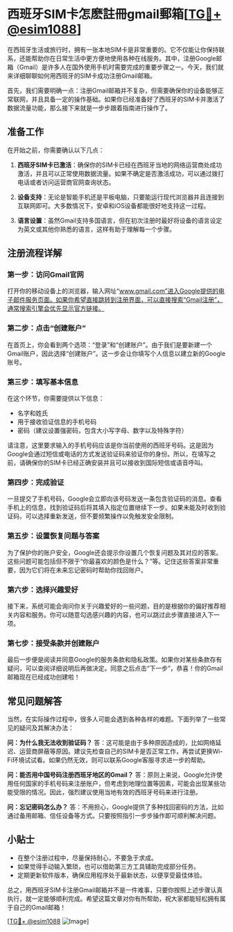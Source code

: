 # 西班牙SIM卡怎麽註冊gmail郵箱[[TG💪+ @esim1088](https://t.me/s/esim1088)]

在西班牙生活或旅行时，拥有一张本地SIM卡是非常重要的。它不仅能让你保持联系，还能帮助你在日常生活中更方便地使用各种在线服务。其中，注册Google邮箱（Gmail）是许多人在国外使用手机时需要完成的重要步骤之一。今天，我们就来详细聊聊如何用西班牙的SIM卡成功注册Gmail邮箱。

首先，我们需要明确一点：注册Gmail邮箱并不复杂，但需要确保你的设备能够正常联网，并且具备一定的操作基础。如果你已经准备好了西班牙的SIM卡并激活了数据流量功能，那么接下来就是一步步跟着指南进行操作了。

## 准备工作

在开始之前，你需要确认以下几点：

1. **西班牙SIM卡已激活**：确保你的SIM卡已经在西班牙当地的网络运营商处成功激活，并且可以正常使用数据流量。如果不确定是否激活成功，可以通过拨打电话或者访问运营商官网查询状态。
   
2. **设备支持**：无论是智能手机还是平板电脑，只要能运行现代浏览器并且连接到互联网即可。大多数情况下，安卓和iOS设备都能很好地支持这一过程。

3. **语言设置**：虽然Gmail支持多国语言，但在初次注册时最好将设备的语言设定为英文或其他你熟悉的语言，这样有助于理解每一个步骤。

## 注册流程详解

### 第一步：访问Gmail官网

打开你的移动设备上的浏览器，输入网址“www.gmail.com”进入Google提供的电子邮件服务页面。如果你希望直接跳转到注册界面，可以直接搜索“Gmail注册”，通常搜索引擎会优先显示官方链接。

### 第二步：点击“创建账户”

在首页上，你会看到两个选项：“登录”和“创建账户”。由于我们是要新建一个Gmail账户，因此选择“创建账户”。这一步会让你填写个人信息以建立新的Google账号。

### 第三步：填写基本信息

在这个环节，你需要提供以下信息：
- 名字和姓氏
- 用于接收验证信息的手机号码
- 密码（建议设置强密码，包含大小写字母、数字以及特殊字符）

请注意，这里要求输入的手机号码应该是你当前使用的西班牙号码。这是因为Google会通过短信或电话的方式发送验证码来验证你的身份。所以，在填写之前，请确保你的SIM卡已经正确安装并且可以接收到国际短信或语音呼叫。

### 第四步：完成验证

一旦提交了手机号码，Google会立即向该号码发送一条包含验证码的消息。查看手机上的信息，找到验证码后将其填入指定位置继续下一步。如果未能及时收到验证码，可以选择重新发送，但不要频繁操作以免触发安全限制。

### 第五步：设置恢复问题与答案

为了保护你的账户安全，Google还会提示你设置几个恢复问题及其对应的答案。这些问题可能包括但不限于“你最喜欢的颜色是什么？”等。记住这些答案非常重要，因为它们将在未来忘记密码时帮助你找回账户。

### 第六步：选择兴趣爱好

接下来，系统可能会询问你关于兴趣爱好的一些问题，目的是根据你的偏好推荐相关内容和服务。你可以随意勾选感兴趣的内容，也可以跳过此步骤直接进入下一项。

### 第七步：接受条款并创建账户

最后一步便是阅读并同意Google的服务条款和隐私政策。如果你对某些条款存有疑问，可以查阅详细说明后再做决定。同意之后点击“下一步”，恭喜！你的Gmail邮箱现在已经成功创建啦！

## 常见问题解答

当然，在实际操作过程中，很多人可能会遇到各种各样的难题。下面列举了一些常见的疑问及其解决办法：

**问：为什么我无法收到验证码？**
答：这可能是由于多种原因造成的，比如网络延迟、运营商屏蔽等原因。建议先检查自己的SIM卡是否正常工作，再尝试更换Wi-Fi环境试试看。如果仍然无效，则可以联系Google客服寻求进一步的帮助。

**问：能否用中国号码注册西班牙地区的Gmail？**
答：原则上来说，Google允许使用任何国家的手机号码来注册账户，但考虑到地理位置等因素，可能会出现某些功能受限的情况。因此，强烈建议使用当地有效的西班牙号码来进行注册。

**问：忘记密码怎么办？**
答：不用担心，Google提供了多种找回密码的方法，比如通过备用邮箱、信任设备等方式。只要按照指引一步步操作即可顺利解决问题。

## 小贴士

- 在整个注册过程中，尽量保持耐心，不要急于求成。
- 如果觉得手动输入繁琐，也可以借助第三方工具辅助完成部分任务。
- 定期更新软件版本，确保应用程序处于最新状态，以便享受最佳体验。

总之，用西班牙SIM卡注册Gmail邮箱并不是一件难事，只要你按照上述步骤认真执行，就一定能够顺利完成。希望这篇文章对你有所帮助，祝大家都能轻松拥有属于自己的Gmail邮箱！

[[TG💪+ @esim1088](https://t.me/s/esim1088) ![Image](https://i.postimg.cc/4NQfJmqS/Snipaste-2025-05-13-00-14-12.png)]